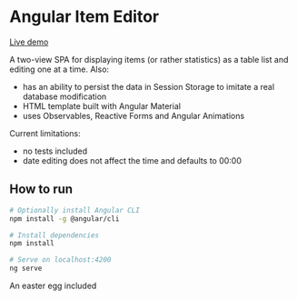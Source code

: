 # Angular Item Editor

[Live demo](https://angular2-item-editor.firebaseapp.com)

A two-view SPA for displaying items (or rather statistics) as a table list and editing one at a time. Also:
* has an ability to persist the data in Session Storage to imitate a real database modification
* HTML template built with Angular Material
* uses Observables, Reactive Forms and Angular Animations

Current limitations:
* no tests included
* date editing does not affect the time and defaults to 00:00

## How to run


```bash
# Optionally install Angular CLI
npm install -g @angular/cli

# Install dependencies
npm install

# Serve on localhost:4200
ng serve
```

An easter egg included